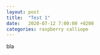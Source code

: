 ```yaml
---
layout: post
title:  "Test 1"
date:   2020-07-12 7:00:00 +0200
categories: raspberry calliope
---
```


bla
